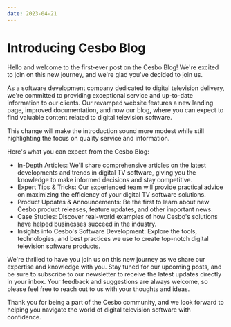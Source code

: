 ```yaml
---
date: 2023-04-21
---
```


# Introducing Cesbo Blog


Hello and welcome to the first-ever post on the Cesbo Blog! We're excited to join on this new journey, and we're glad you've decided to join us.

As a software development company dedicated to digital television delivery, we're committed to providing exceptional service and up-to-date information to our clients. Our revamped website features a new landing page, improved documentation, and now our blog, where you can expect to find valuable content related to digital television software.

This change will make the introduction sound more modest while still highlighting the focus on quality service and information.

Here's what you can expect from the Cesbo Blog:

- In-Depth Articles: We'll share comprehensive articles on the latest developments and trends in digital TV software, giving you the knowledge to make informed decisions and stay competitive.
- Expert Tips & Tricks: Our experienced team will provide practical advice on maximizing the efficiency of your digital TV software solutions.
- Product Updates & Announcements: Be the first to learn about new Cesbo product releases, feature updates, and other important news.
- Case Studies: Discover real-world examples of how Cesbo's solutions have helped businesses succeed in the industry.
- Insights into Cesbo's Software Development: Explore the tools, technologies, and best practices we use to create top-notch digital television software products.

We're thrilled to have you join us on this new journey as we share our expertise and knowledge with you. Stay tuned for our upcoming posts, and be sure to subscribe to our newsletter to receive the latest updates directly in your inbox. Your feedback and suggestions are always welcome, so please feel free to reach out to us with your thoughts and ideas.

Thank you for being a part of the Cesbo community, and we look forward to helping you navigate the world of digital television software with confidence.
